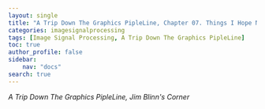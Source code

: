 ```yaml
---
layout: single
title: "A Trip Down The Graphics PipleLine, Chapter 07. Things I Hope Not to See or Hear at SIGGRAPH"
categories: imagesignalprocessing
tags: [Image Signal Processing, A Trip Down The Graphics PipleLine]
toc: true
author_profile: false
sidebar:
    nav: "docs"
search: true
---
```


*A Trip Down The Graphics PipleLine, Jim Blinn's Corner*

